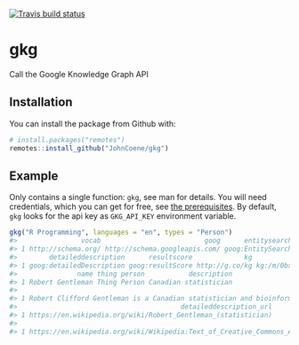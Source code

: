 
<!-- README.md is generated from README.Rmd. Please edit that file -->

<!-- badges: start -->

[![Travis build
status](https://travis-ci.org/JohnCoene/gkg.svg?branch=master)](https://travis-ci.org/JohnCoene/gkg)
<!-- badges: end -->

# gkg

Call the Google Knowledge Graph API

## Installation

You can install the package from Github with:

``` r
# install.packages("remotes")
remotes::install_github("JohnCoene/gkg")
```

## Example

Only contains a single function: `gkg`, see man for details. You will
need credentials, which you can get for free, see [the
prerequisites](https://developers.google.com/knowledge-graph/prereqs).
By default, `gkg` looks for the api key as `GKG_API_KEY` environment
variable.

``` r
gkg("R Programming", languages = "en", types = "Person")
#>                vocab                          goog      entitysearchresult
#> 1 http://schema.org/ http://schema.googleapis.com/ goog:EntitySearchResult
#>        detaileddescription      resultscore             kg            id
#> 1 goog:detailedDescription goog:resultScore http://g.co/kg kg:/m/0bxzv0g
#>               name thing person           description
#> 1 Robert Gentleman Thing Person Canadian statistician
#>                                                                                                            detaileddescription_articlebody
#> 1 Robert Clifford Gentleman is a Canadian statistician and bioinformatician currently vice president of computational biology at 23andMe. 
#>                                         detaileddescription_url
#> 1 https://en.wikipedia.org/wiki/Robert_Gentleman_(statistician)
#>                                                                                    detaileddescription_license
#> 1 https://en.wikipedia.org/wiki/Wikipedia:Text_of_Creative_Commons_Attribution-ShareAlike_3.0_Unported_License
```
